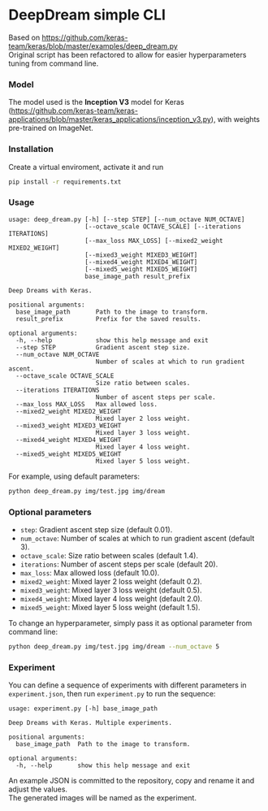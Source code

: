 # DeepDream simple CLI
Based on https://github.com/keras-team/keras/blob/master/examples/deep_dream.py  
Original script has been refactored to allow for easier hyperparameters tuning from command line.

### Model

The model used is the **Inception V3** model for Keras
(https://github.com/keras-team/keras-applications/blob/master/keras_applications/inception_v3.py),
with weights pre-trained on ImageNet.

### Installation

Create a virtual enviroment, activate it and run

```bash
pip install -r requirements.txt
```

### Usage

```
usage: deep_dream.py [-h] [--step STEP] [--num_octave NUM_OCTAVE]
                     [--octave_scale OCTAVE_SCALE] [--iterations ITERATIONS]
                     [--max_loss MAX_LOSS] [--mixed2_weight MIXED2_WEIGHT]
                     [--mixed3_weight MIXED3_WEIGHT]
                     [--mixed4_weight MIXED4_WEIGHT]
                     [--mixed5_weight MIXED5_WEIGHT]
                     base_image_path result_prefix

Deep Dreams with Keras.

positional arguments:
  base_image_path       Path to the image to transform.
  result_prefix         Prefix for the saved results.

optional arguments:
  -h, --help            show this help message and exit
  --step STEP           Gradient ascent step size.
  --num_octave NUM_OCTAVE
                        Number of scales at which to run gradient ascent.
  --octave_scale OCTAVE_SCALE
                        Size ratio between scales.
  --iterations ITERATIONS
                        Number of ascent steps per scale.
  --max_loss MAX_LOSS   Max allowed loss.
  --mixed2_weight MIXED2_WEIGHT
                        Mixed layer 2 loss weight.
  --mixed3_weight MIXED3_WEIGHT
                        Mixed layer 3 loss weight.
  --mixed4_weight MIXED4_WEIGHT
                        Mixed layer 4 loss weight.
  --mixed5_weight MIXED5_WEIGHT
                        Mixed layer 5 loss weight.
```

For example, using default parameters:
```bash
python deep_dream.py img/test.jpg img/dream
```

### Optional parameters
- `step`: Gradient ascent step size (default 0.01).
- `num_octave`: Number of scales at which to run gradient ascent (default 3).
- `octave_scale`: Size ratio between scales (default 1.4).
- `iterations`: Number of ascent steps per scale (default 20).
- `max_loss`: Max allowed loss (default 10.0).
- `mixed2_weight`: Mixed layer 2 loss weight (default 0.2).
- `mixed3_weight`: Mixed layer 3 loss weight (default 0.5).
- `mixed4_weight`: Mixed layer 4 loss weight (default 2.0).
- `mixed5_weight`: Mixed layer 5 loss weight (default 1.5).

To change an hyperparameter, simply pass it as optional parameter
from command line:

```bash
python deep_dream.py img/test.jpg img/dream --num_octave 5
```

### Experiment

You can define a sequence of experiments with different parameters
in `experiment.json`, then run `experiment.py` to run the sequence:

```
usage: experiment.py [-h] base_image_path

Deep Dreams with Keras. Multiple experiments.

positional arguments:
  base_image_path  Path to the image to transform.

optional arguments:
  -h, --help       show this help message and exit
```

An example JSON is committed to the repository, copy
and rename it and adjust the values.  
The generated images will be named as the experiment.
